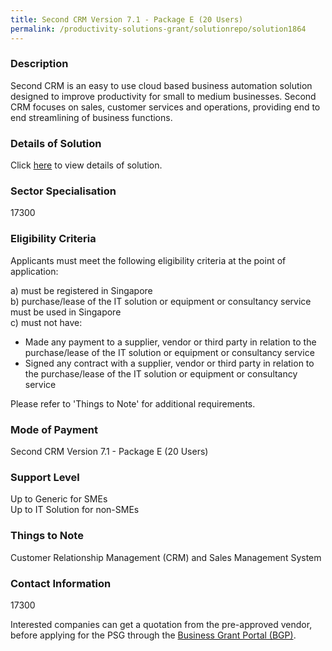 ```yaml
---
title: Second CRM Version 7.1 - Package E (20 Users)
permalink: /productivity-solutions-grant/solutionrepo/solution1864
---
```


### Description

Second CRM is an easy to use cloud based business automation solution designed to improve productivity for small to medium businesses. Second CRM focuses on sales, customer services and operations, providing end to end streamlining of business functions.

### Details of Solution

Click <a href='Soft Solvers Solutions Pte Ltd' target='_blank' rel='noopener'>here</a> to view details of solution.

### Sector Specialisation

 17300 

### Eligibility Criteria

Applicants must meet the following eligibility criteria at the point of application:

a) must be registered in Singapore <br>
b) purchase/lease of the IT solution or equipment or consultancy service must be used in Singapore <br>
c) must not have:
- Made any payment to a supplier, vendor or third party in relation to the purchase/lease of the IT solution or equipment or consultancy service
- Signed any contract with a supplier, vendor or third party in relation to the purchase/lease of the IT solution or equipment or consultancy service

Please refer to 'Things to Note' for additional requirements.

### Mode of Payment
Second CRM Version 7.1 - Package E (20 Users)

### Support Level
Up to Generic for SMEs <br>
Up to IT Solution for non-SMEs

### Things to Note
Customer Relationship Management (CRM) and Sales Management System

### Contact Information
17300

Interested companies can get a quotation from the pre-approved vendor, before applying for the PSG through the <a target='_blank' rel='noopener' href='https://www.businessgrants.gov.sg/'>Business Grant Portal (BGP)</a>.
